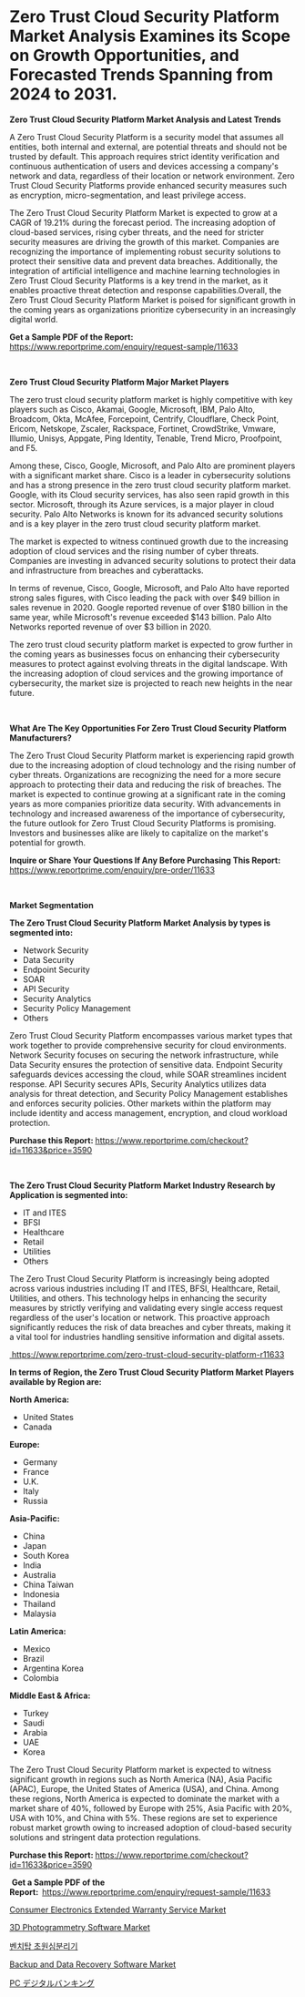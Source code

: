 <p><h1>Zero Trust Cloud Security Platform Market Analysis Examines its Scope on Growth Opportunities, and Forecasted Trends Spanning from 2024 to 2031.</h1></p><p><strong>Zero Trust Cloud Security Platform Market Analysis and Latest Trends</strong></p>
<p><p>A Zero Trust Cloud Security Platform is a security model that assumes all entities, both internal and external, are potential threats and should not be trusted by default. This approach requires strict identity verification and continuous authentication of users and devices accessing a company's network and data, regardless of their location or network environment. Zero Trust Cloud Security Platforms provide enhanced security measures such as encryption, micro-segmentation, and least privilege access.</p><p>The Zero Trust Cloud Security Platform Market is expected to grow at a CAGR of 19.21% during the forecast period. The increasing adoption of cloud-based services, rising cyber threats, and the need for stricter security measures are driving the growth of this market. Companies are recognizing the importance of implementing robust security solutions to protect their sensitive data and prevent data breaches. Additionally, the integration of artificial intelligence and machine learning technologies in Zero Trust Cloud Security Platforms is a key trend in the market, as it enables proactive threat detection and response capabilities.Overall, the Zero Trust Cloud Security Platform Market is poised for significant growth in the coming years as organizations prioritize cybersecurity in an increasingly digital world.</p></p>
<p><strong>Get a Sample PDF of the Report:&nbsp;</strong> <a href="https://www.reportprime.com/enquiry/request-sample/11633">https://www.reportprime.com/enquiry/request-sample/11633</a></p>
<p>&nbsp;</p>
<p><strong>Zero Trust Cloud Security Platform Major Market Players</strong></p>
<p><p>The zero trust cloud security platform market is highly competitive with key players such as Cisco, Akamai, Google, Microsoft, IBM, Palo Alto, Broadcom, Okta, McAfee, Forcepoint, Centrify, Cloudflare, Check Point, Ericom, Netskope, Zscaler, Rackspace, Fortinet, CrowdStrike, Vmware, Illumio, Unisys, Appgate, Ping Identity, Tenable, Trend Micro, Proofpoint, and F5.</p><p>Among these, Cisco, Google, Microsoft, and Palo Alto are prominent players with a significant market share. Cisco is a leader in cybersecurity solutions and has a strong presence in the zero trust cloud security platform market. Google, with its Cloud security services, has also seen rapid growth in this sector. Microsoft, through its Azure services, is a major player in cloud security. Palo Alto Networks is known for its advanced security solutions and is a key player in the zero trust cloud security platform market.</p><p>The market is expected to witness continued growth due to the increasing adoption of cloud services and the rising number of cyber threats. Companies are investing in advanced security solutions to protect their data and infrastructure from breaches and cyberattacks.</p><p>In terms of revenue, Cisco, Google, Microsoft, and Palo Alto have reported strong sales figures, with Cisco leading the pack with over $49 billion in sales revenue in 2020. Google reported revenue of over $180 billion in the same year, while Microsoft's revenue exceeded $143 billion. Palo Alto Networks reported revenue of over $3 billion in 2020.</p><p>The zero trust cloud security platform market is expected to grow further in the coming years as businesses focus on enhancing their cybersecurity measures to protect against evolving threats in the digital landscape. With the increasing adoption of cloud services and the growing importance of cybersecurity, the market size is projected to reach new heights in the near future.</p></p>
<p>&nbsp;</p>
<p><strong>What Are The Key Opportunities For Zero Trust Cloud Security Platform Manufacturers?</strong></p>
<p><p>The Zero Trust Cloud Security Platform market is experiencing rapid growth due to the increasing adoption of cloud technology and the rising number of cyber threats. Organizations are recognizing the need for a more secure approach to protecting their data and reducing the risk of breaches. The market is expected to continue growing at a significant rate in the coming years as more companies prioritize data security. With advancements in technology and increased awareness of the importance of cybersecurity, the future outlook for Zero Trust Cloud Security Platforms is promising. Investors and businesses alike are likely to capitalize on the market's potential for growth.</p></p>
<p><strong>Inquire or Share Your Questions If Any Before Purchasing This Report:</strong> <a href="https://www.reportprime.com/enquiry/pre-order/11633">https://www.reportprime.com/enquiry/pre-order/11633</a></p>
<p>&nbsp;</p>
<p><strong>Market Segmentation</strong></p>
<p><strong>The Zero Trust Cloud Security Platform Market Analysis by types is segmented into:</strong></p>
<p><ul><li>Network Security</li><li>Data Security</li><li>Endpoint Security</li><li>SOAR</li><li>API Security</li><li>Security Analytics</li><li>Security Policy Management</li><li>Others</li></ul></p>
<p><p>Zero Trust Cloud Security Platform encompasses various market types that work together to provide comprehensive security for cloud environments. Network Security focuses on securing the network infrastructure, while Data Security ensures the protection of sensitive data. Endpoint Security safeguards devices accessing the cloud, while SOAR streamlines incident response. API Security secures APIs, Security Analytics utilizes data analysis for threat detection, and Security Policy Management establishes and enforces security policies. Other markets within the platform may include identity and access management, encryption, and cloud workload protection.</p></p>
<p><strong>Purchase this Report:&nbsp;</strong><a href="https://www.reportprime.com/checkout?id=11633&price=3590">https://www.reportprime.com/checkout?id=11633&price=3590</a></p>
<p>&nbsp;</p>
<p><strong>The Zero Trust Cloud Security Platform Market Industry Research by Application is segmented into:</strong></p>
<p><ul><li>IT and ITES</li><li>BFSI</li><li>Healthcare</li><li>Retail</li><li>Utilities</li><li>Others</li></ul></p>
<p><p>The Zero Trust Cloud Security Platform is increasingly being adopted across various industries including IT and ITES, BFSI, Healthcare, Retail, Utilities, and others. This technology helps in enhancing the security measures by strictly verifying and validating every single access request regardless of the user's location or network. This proactive approach significantly reduces the risk of data breaches and cyber threats, making it a vital tool for industries handling sensitive information and digital assets.</p></p>
<p><a href="https://www.reportprime.com/zero-trust-cloud-security-platform-r11633">&nbsp;https://www.reportprime.com/zero-trust-cloud-security-platform-r11633</a></p>
<p><strong>In terms of Region, the Zero Trust Cloud Security Platform Market Players available by Region are:</strong></p>
<p>
    <p> <strong> North America: </strong>
        <ul>
            <li>United States</li>
            <li>Canada</li>
        </ul>
        </p> 
    <p> <strong> Europe: </strong>
        <ul>
            <li>Germany</li>
            <li>France</li>
            <li>U.K.</li>
            <li>Italy</li>
            <li>Russia</li>
        </ul>
        </p> 
    <p> <strong> Asia-Pacific: </strong>
        <ul>
            <li>China</li>
            <li>Japan</li>
            <li>South Korea</li>
            <li>India</li>
            <li>Australia</li>
            <li>China Taiwan</li>
            <li>Indonesia</li>
            <li>Thailand</li>
            <li>Malaysia</li>
        </ul>
        </p> 
    <p> <strong> Latin America: </strong>
        <ul>
            <li>Mexico</li>
            <li>Brazil</li>
            <li>Argentina Korea</li>
            <li>Colombia</li>
        </ul>
        </p> 
    <p> <strong> Middle East & Africa: </strong>
        <ul>
            <li>Turkey</li>
            <li>Saudi</li>
            <li>Arabia</li>
            <li>UAE</li>
            <li>Korea</li>
        </ul>
    </p>
    </p>
<p><p>The Zero Trust Cloud Security Platform market is expected to witness significant growth in regions such as North America (NA), Asia Pacific (APAC), Europe, the United States of America (USA), and China. Among these regions, North America is expected to dominate the market with a market share of 40%, followed by Europe with 25%, Asia Pacific with 20%, USA with 10%, and China with 5%. These regions are set to experience robust market growth owing to increased adoption of cloud-based security solutions and stringent data protection regulations.</p></p>
<p><strong>Purchase this Report: </strong><a href="https://www.reportprime.com/checkout?id=11633&price=3590">https://www.reportprime.com/checkout?id=11633&price=3590</a></p>
<p>&nbsp;<strong>Get a Sample PDF of the Report:&nbsp;&nbsp;</strong><a href="https://www.reportprime.com/enquiry/request-sample/11633">https://www.reportprime.com/enquiry/request-sample/11633</a></p>
<p><strong></strong></p>
<p><p><a href="https://github.com/ChiragRP21/Market-Research-Report-List-6/blob/main/consumer-electronics-extended-warranty-service-market.md">Consumer Electronics Extended Warranty Service Market</a></p><p><a href="https://medium.com/@adrainratke1972/exploring-3d-photogrammetry-software-market-dynamics-revenue-analysis-and-growth-projections-in-c31871d5ae05">3D Photogrammetry Software Market</a></p><p><a href="https://medium.com/@zlpjbqkb72/%EB%B2%A4%EC%B9%98%ED%83%91-%EC%B4%88%EC%B4%88%EC%8B%AC-%EC%95%8C%ED%83%80%EC%9A%B4%ED%8A%B8%EB%A6%AC%ED%91%B8-%EC%A6%88-%EC%8B%9C%EC%9E%A5-%EC%84%B9%ED%84%B0%EC%9D%98-%ED%8F%AD%EB%B0%9C-%EC%8B%9C%EC%9E%A5-%EB%B6%84%EC%84%9D%EA%B3%BC-2031%EB%85%84%EA%B9%8C%EC%A7%80%EC%9D%98-%EC%84%B1%EC%9E%A5-%EC%A0%84%EB%A7%9D-8f8a6a3d5116?postPublishedType=initial">벤치탑 초원심분리기</a></p><p><a href="https://medium.com/@adrainratke1972/backup-and-data-recovery-software-market-a-global-and-regional-analysis-2024-2031-4198dd48df5b">Backup and Data Recovery Software Market</a></p><p><a href="https://medium.com/@shuvohaque77/%E6%AC%A1%E3%81%AE%E6%96%87%E7%AB%A0%E3%82%92%E6%97%A5%E6%9C%AC%E8%AA%9E%E3%81%AB%E7%BF%BB%E8%A8%B3%E3%81%97%E3%81%A6%E3%81%8F%E3%81%A0%E3%81%95%E3%81%84-pc%E3%83%87%E3%82%B8%E3%82%BF%E3%83%AB%E3%83%90%E3%83%B3%E3%82%AD%E3%83%B3%E3%82%B0%E6%A5%AD%E7%95%8C%E3%82%BB%E3%82%AF%E3%82%BF%E3%83%BC-2024%E5%B9%B4%E3%81%8B%E3%82%892031%E5%B9%B4%E3%81%BE%E3%81%A7%E3%81%AE%E6%9C%9F%E9%96%93%E3%81%AB%E4%BA%88%E6%B8%AC%E3%81%95%E3%82%8C%E3%82%8B%E6%96%B0%E6%8A%80%E8%A1%93%E3%81%A8%E5%B8%82%E5%A0%B4%E3%81%AE%E5%BD%B1%E9%9F%BF-8e029036c3d2?postPublishedType=initial">PC デジタルバンキング</a></p></p>